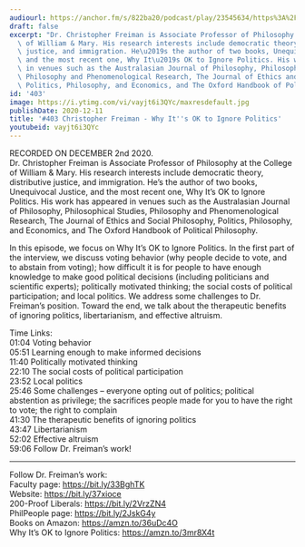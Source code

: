 ```yaml
---
audiourl: https://anchor.fm/s/822ba20/podcast/play/23545634/https%3A%2F%2Fd3ctxlq1ktw2nl.cloudfront.net%2Fstaging%2F2020-11-5%2F5a748edd-9278-5b48-91db-5298e9caf616.m4a
draft: false
excerpt: "Dr. Christopher Freiman is Associate Professor of Philosophy at the College\
  \ of William & Mary. His research interests include democratic theory, distributive\
  \ justice, and immigration. He\u2019s the author of two books, Unequivocal Justice,\
  \ and the most recent one, Why It\u2019s OK to Ignore Politics. His work has appeared\
  \ in venues such as the Australasian Journal of Philosophy, Philosophical Studies,\
  \ Philosophy and Phenomenological Research, The Journal of Ethics and Social Philosophy,\
  \ Politics, Philosophy, and Economics, and The Oxford Handbook of Political Philosophy."
id: '403'
image: https://i.ytimg.com/vi/vayjt6i3QYc/maxresdefault.jpg
publishDate: 2020-12-11
title: '#403 Christopher Freiman - Why It''s OK to Ignore Politics'
youtubeid: vayjt6i3QYc
---
```

<div class="timelinks">

RECORDED ON DECEMBER 2nd 2020.  
Dr. Christopher Freiman is Associate Professor of Philosophy at the College of William & Mary. His research interests include democratic theory, distributive justice, and immigration. He’s the author of two books, Unequivocal Justice, and the most recent one, Why It’s OK to Ignore Politics. His work has appeared in venues such as the Australasian Journal of Philosophy, Philosophical Studies, Philosophy and Phenomenological Research, The Journal of Ethics and Social Philosophy, Politics, Philosophy, and Economics, and The Oxford Handbook of Political Philosophy.

In this episode, we focus on Why It’s OK to Ignore Politics. In the first part of the interview, we discuss voting behavior (why people decide to vote, and to abstain from voting); how difficult it is for people to have enough knowledge to make good political decisions (including politicians and scientific experts); politically motivated thinking; the social costs of political participation; and local politics. We address some challenges to Dr. Freiman’s position. Toward the end, we talk about the therapeutic benefits of ignoring politics, libertarianism, and effective altruism.

Time Links:  
<time>01:04</time> Voting behavior  
<time>05:51</time> Learning enough to make informed decisions  
<time>11:40</time> Politically motivated thinking  
<time>22:10</time> The social costs of political participation  
<time>23:52</time> Local politics  
<time>25:46</time> Some challenges – everyone opting out of politics; political abstention as privilege; the sacrifices people made for you to have the right to vote; the right to complain  
<time>41:30</time> The therapeutic benefits of ignoring politics  
<time>43:47</time> Libertarianism  
<time>52:02</time> Effective altruism  
<time>59:06</time> Follow Dr. Freiman’s work!

---

Follow Dr. Freiman’s work:  
Faculty page: https://bit.ly/33BghTK  
Website: https://bit.ly/37xioce  
200-Proof Liberals: https://bit.ly/2VrzZN4  
PhilPeople page: https://bit.ly/2JskG4y  
Books on Amazon: https://amzn.to/36uDc4O  
Why It’s OK to Ignore Politics: https://amzn.to/3mr8X4t
</div>

